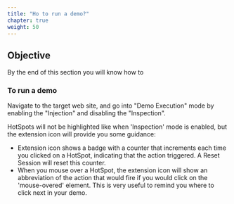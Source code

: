 ```yaml
---
title: "Ho to run a demo?"
chapter: true
weight: 50
---
```


## Objective

By the end of this section you will know how to 

### To run a demo

Navigate to the target web site, and go into "Demo Execution" mode by enabling the "Injection" and disabling the "Inspection". 

HotSpots will not be highlighted like when 'Inspection' mode is enabled, but the extension icon will provide you some guidance:

- Extension icon shows a badge with a counter that increments each time you clicked on a HotSpot, indicating that the action triggered. A Reset Session will reset this counter.
- When you mouse over a HotSpot, the extension icon will show an abbreviation of the action that would fire if you would click on the 'mouse-overed' element. This is very useful to remind you where to click next in your demo.
